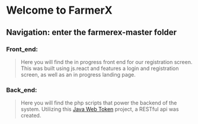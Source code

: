# Welcome to FarmerX

## Navigation: enter the farmerex-master folder
### Front_end:
> Here you will find the in progress front end for our registration screen. This was built using js.react and features a login and registration screen, as well as an in progress landing page.
### Back_end:
> Here you will find the php scripts that power the backend of the system. Utilizing this [Java Web Token](https://github.com/auth0/java-jwt) project, a RESTful api was created.
